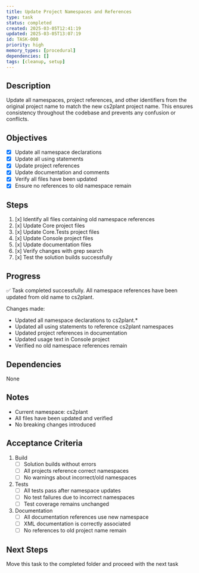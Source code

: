 ```yaml
---
title: Update Project Namespaces and References
type: task
status: completed
created: 2025-03-05T12:41:19
updated: 2025-03-05T13:07:19
id: TASK-000
priority: high
memory_types: [procedural]
dependencies: []
tags: [cleanup, setup]
---
```


## Description
Update all namespaces, project references, and other identifiers from the original project name to match the new cs2plant project name. This ensures consistency throughout the codebase and prevents any confusion or conflicts.

## Objectives
- [x] Update all namespace declarations
- [x] Update all using statements
- [x] Update project references
- [x] Update documentation and comments
- [x] Verify all files have been updated
- [x] Ensure no references to old namespace remain

## Steps
1. [x] Identify all files containing old namespace references
2. [x] Update Core project files
3. [x] Update Core.Tests project files
4. [x] Update Console project files
5. [x] Update documentation files
6. [x] Verify changes with grep search
7. [x] Test the solution builds successfully

## Progress
✅ Task completed successfully. All namespace references have been updated from old name to cs2plant.

Changes made:
- Updated all namespace declarations to cs2plant.*
- Updated all using statements to reference cs2plant namespaces
- Updated project references in documentation
- Updated usage text in Console project
- Verified no old namespace references remain

## Dependencies
None

## Notes
- Current namespace: cs2plant
- All files have been updated and verified
- No breaking changes introduced

## Acceptance Criteria
1. Build
   - [ ] Solution builds without errors
   - [ ] All projects reference correct namespaces
   - [ ] No warnings about incorrect/old namespaces

2. Tests
   - [ ] All tests pass after namespace updates
   - [ ] No test failures due to incorrect namespaces
   - [ ] Test coverage remains unchanged

3. Documentation
   - [ ] All documentation references use new namespace
   - [ ] XML documentation is correctly associated
   - [ ] No references to old project name remain

## Next Steps
Move this task to the completed folder and proceed with the next task 